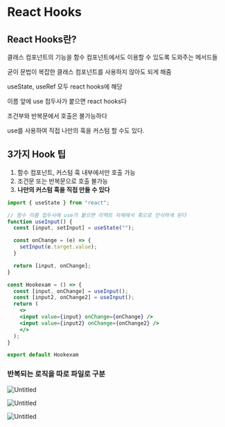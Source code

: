 # React Hooks

## React Hooks란?

클래스 컴포넌트의 기능을 함수 컴포넌트에서도 이용할 수 있도록 도와주는 메서드들

굳이 문법이 복잡한 클래스 컴포넌트를 사용하지 않아도 되게 해줌

useState, useRef 모두 react hooks에 해당

이름 앞에 use 접두사가 붙으면 react hooks다 

조건부와 반복문에서 호출은 불가능하다

use를 사용하여 직접 나만의 훅을 커스텀 할 수도 있다.

## 3가지 Hook 팁

1. 함수 컴포넌트, 커스텀 훅 내부에서만 호출 가능
2. 조건문 또는 반복문으로 호출 불가능
3. **나만의 커스텀 훅을 직접 만들 수 있다**

```jsx
import { useState } from "react";

// 함수 이름 접두사에 use가 붙으면 리액트 자체에서 훅으로 인식하게 된다
function useInput() {
  const [input, setInput] = useState("");

  const onChange = (e) => {
    setInput(e.target.value);
  }

  return [input, onChange];
}

const Hookexam = () => {
  const [input, onChange] = useInput();
  const [input2, onChange2] = useInput();
  return (
    <>
    <input value={input} onChange={onChange} />
    <input value={input2} onChange={onChange2} />
    </>
  );
}

export default Hookexam
```

### 반복되는 로직을 따로 파일로 구분

![Untitled](React%20Hooks%2053219c04c62343f0b46e64b0d116620a/Untitled.png)

![Untitled](React%20Hooks%2053219c04c62343f0b46e64b0d116620a/Untitled%201.png)

![Untitled](React%20Hooks%2053219c04c62343f0b46e64b0d116620a/Untitled%202.png)